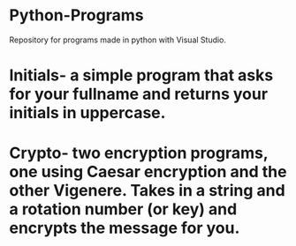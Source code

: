 # Python-Programs
Repository for programs made in python with Visual Studio.

# Initials- a simple program that asks for your fullname and returns your initials in uppercase.

# Crypto- two encryption programs, one using Caesar encryption and the other Vigenere.  Takes in a string and a rotation number (or key)             and encrypts the message for you.
